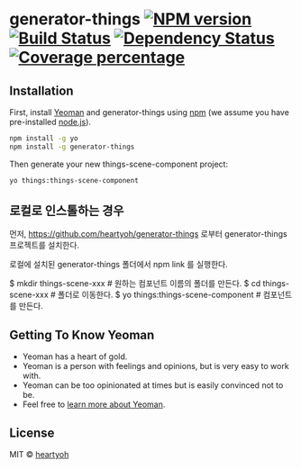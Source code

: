 # generator-things [![NPM version][npm-image]][npm-url] [![Build Status][travis-image]][travis-url] [![Dependency Status][daviddm-image]][daviddm-url] [![Coverage percentage][coveralls-image]][coveralls-url]
>

## Installation

First, install [Yeoman](http://yeoman.io) and generator-things using [npm](https://www.npmjs.com/) (we assume you have pre-installed [node.js](https://nodejs.org/)).

```bash
npm install -g yo
npm install -g generator-things
```

Then generate your new things-scene-component project:

```bash
yo things:things-scene-component
```

## 로컬로 인스톨하는 경우

먼저, https://github.com/heartyoh/generator-things 로부터 generator-things 프로젝트를 설치한다.

로컬에 설치된 generator-things 폴더에서 npm link 를 실행한다.

$ mkdir things-scene-xxx # 원하는 컴포넌트 이름의 폴더를 만든다.
$ cd things-scene-xxx    # 폴더로 이동한다.
$ yo things:things-scene-component  # 컴포넌트를 만든다.

## Getting To Know Yeoman

 * Yeoman has a heart of gold.
 * Yeoman is a person with feelings and opinions, but is very easy to work with.
 * Yeoman can be too opinionated at times but is easily convinced not to be.
 * Feel free to [learn more about Yeoman](http://yeoman.io/).

## License

MIT © [heartyoh](hatiolab.com)


[npm-image]: https://badge.fury.io/js/generator-things.svg
[npm-url]: https://npmjs.org/package/generator-things
[travis-image]: https://travis-ci.org/heartyoh/generator-things.svg?branch=master
[travis-url]: https://travis-ci.org/heartyoh/generator-things
[daviddm-image]: https://david-dm.org/heartyoh/generator-things.svg?theme=shields.io
[daviddm-url]: https://david-dm.org/heartyoh/generator-things
[coveralls-image]: https://coveralls.io/repos/heartyoh/generator-things/badge.svg
[coveralls-url]: https://coveralls.io/r/heartyoh/generator-things
